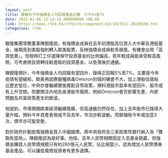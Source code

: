 ```yaml
---
layout: post
title: 駿隆料今年強積金人均回報重返正數　介乎5%至7%
date: 2022-01-06 13:14:16.000000000 +08:00
link: https://news.rthk.hk/rthk/ch/component/k2/1627611-20220106.htm
categories: rthk
---
```


駿隆集團常務董事陳銳隆說，有強積金成員在去年初港股高位買入大中華及港股基金，後期見到美股強則轉入歐美股票，反映強積金成員較多跟風，有機會出現「高買低賣」。但現時打工仔選擇保守投資基金的比例偏高，若年輕成員能承受較高風險，可考慮將投資轉往較進取的投資基金，以免落後於通脹。

陳銳隆預計，今年強積金人均回報有望回升，錄得正回報5%至7%，主要是今年疫情有望緩和，歐美再因應變種病毒Omicron封城的機會不大，加上港股估值貼近歷史低位，中央亦會繼續實施寬鬆貨幣政策，預料港股市盈率有望回升，股市或有上升空間。但要關注內地及香港股市風險，例如Omicron會否影響生產、內房問題及共富政策產生的餘波。

他提到，市場預期歐美經濟繼續復蘇，但高通脹仍然存在，加上去年股市已錄得大量升幅，預料今年資產表現或不及去年，市況亦較波動。而聯儲局今年或加息3次，債市亦可能受壓，

對於政府計劃放寬強積金買入中國國債，將中央政府及三家政策性銀行納入為「獲豁免當局」，陳銳隆認為是好事。他指，去年人民幣相關固定入息基金跑贏，但強積金購買人民幣債規模只有約260億元人民幣，佔比相當小，認為增加人民幣債券基金產品，可以讓低風險投資者有更多選擇。
